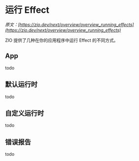 # 运行 Effect

*原文：[https://zio.dev/next/overview/overview_running_effects](https://zio.dev/next/overview/overview_running_effects)*

ZIO 提供了几种在你的应用程序中运行 Effect 的不同方式。

## App

todo

## 默认运行时

todo

## 自定义运行时

todo

## 错误报告

todo
